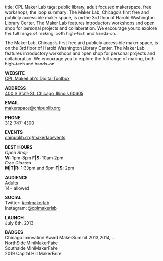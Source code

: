 title: CPL Maker Lab
tags: public library, adult focused makerspace, free workshops, the loop
summary: The Maker Lab, Chicago’s first free and publicly accessible maker space, is on the 3rd floor of Harold Washington Library Center. The Maker Lab features introductory workshops and open shop for personal projects and collaboration. We encourage you to explore the full range of making, both high-tech and hands-on.

The Maker Lab, Chicago’s first free and publicly accessible maker space, is on the 3rd floor of Harold Washington Library Center. The Maker Lab features introductory workshops and open shop for personal projects and collaboration. We encourage you to explore the full range of making, both high-tech and hands-on.

**WEBSITE**  
[CPL MakerLab's Digital Toolbox](http://bit.ly/cplmakerlab)  

**ADDRESS**  
[400 S State St. Chicago, Illinois 60605](https://goo.gl/maps/PHWayJYHTMVSnzNr7)  

**EMAIL**  
makerspace@chipublib.org

**PHONE**  
312-747-4300

**EVENTS**  
[chipublib.org/makerlabevents](http://chipublib.org/makerlabevents)  

**BEST HOURS**  
_Open Shop_  
**W:** 1pm-8pm **F|S:** 10am-2pm  
_Free Classes_  
**M|T|R:** 1:30pm and 6pm **F|S**: 2pm

**AUDIENCE**  
Adults  
14+ allowed  

**SOCIAL**  
Twitter: [#cplmakerlab](https://twitter.com/hashtag/cplmakerlab)  
Instagram: [@cplmakerlab](https://www.instagram.com/cplmakerlab/)  

**LAUNCH**  
July 8th, 2013  

 **BADGES**  
Chicago Innovation Award
MakerSummit 2013,2014,...  
NorthSide MiniMakerFaire  
Southside MiniMakerFaire  
2019 Capital Hill MakerFaire  
